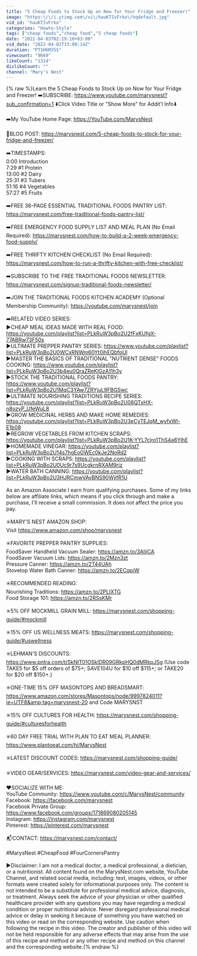 ```yaml
---
title: "5 Cheap Foods to Stock Up on Now for Your Fridge and Freezer!"
image: "https:\/\/i.ytimg.com\/vi\/hauKTIvFrko\/hqdefault.jpg"
vid_id: "hauKTIvFrko"
categories: "Howto-Style"
tags: ["cheap foods","cheap food","5 cheap foods"]
date: "2022-04-03T02:19:10+03:00"
vid_date: "2022-04-02T15:00:14Z"
duration: "PT1H6M35S"
viewcount: "9669"
likeCount: "1324"
dislikeCount: ""
channel: "Mary's Nest"
---
```

{% raw %}Learn the 5 Cheap Foods to Stock Up on Now for Your Fridge and Freezer! ➡️SUBSCRIBE: <a rel="nofollow" target="blank" href="https://www.youtube.com/marysnest?sub_confirmation=1">https://www.youtube.com/marysnest?sub_confirmation=1</a>  ⬇️Click Video Title or &quot;Show More&quot; for Addit'l Info⬇️<br /><br />➡️My YouTube Home Page: <a rel="nofollow" target="blank" href="https://YouTube.com/MarysNest">https://YouTube.com/MarysNest</a><br /><br />🍎BLOG POST: <a rel="nofollow" target="blank" href="https://marysnest.com/5-cheap-foods-to-stock-for-your-fridge-and-freezer/">https://marysnest.com/5-cheap-foods-to-stock-for-your-fridge-and-freezer/</a><br /><br />➡️TIMESTAMPS:<br />0:00 Introduction<br />7:29 #1 Protein<br />13:00 #2 Dairy<br />25:31 #3 Tubers<br />51:16 #4 Vegetables<br />57:27 #5 Fruits<br /><br />➡️FREE 36-PAGE ESSENTIAL TRADITIONAL FOODS PANTRY LIST: <a rel="nofollow" target="blank" href="https://marysnest.com/free-traditional-foods-pantry-list/">https://marysnest.com/free-traditional-foods-pantry-list/</a><br /><br />➡️FREE EMERGENCY FOOD SUPPLY LIST AND MEAL PLAN (No Email Required): <a rel="nofollow" target="blank" href="https://marysnest.com/how-to-build-a-2-week-emergency-food-supply/">https://marysnest.com/how-to-build-a-2-week-emergency-food-supply/</a><br /><br />➡️FREE THRIFTY KITCHEN CHECKLIST (No Email Required): <a rel="nofollow" target="blank" href="https://marysnest.com/how-to-run-a-thrifty-kitchen-with-free-checklist/">https://marysnest.com/how-to-run-a-thrifty-kitchen-with-free-checklist/</a><br /><br />➡️SUBSCRIBE TO THE FREE TRADITIONAL FOODS NEWSLETTER: <a rel="nofollow" target="blank" href="https://marysnest.com/signup-traditional-foods-newsletter/">https://marysnest.com/signup-traditional-foods-newsletter/</a><br /><br />➡️JOIN THE TRADITIONAL FOODS KITCHEN ACADEMY (Optional Membership Community): <a rel="nofollow" target="blank" href="https://youtube.com/marysnest/join">https://youtube.com/marysnest/join</a><br /><br />➡️RELATED VIDEO SERIES:<br />▶️CHEAP MEAL IDEAS MADE WITH REAL FOOD: <a rel="nofollow" target="blank" href="https://youtube.com/playlist?list=PLkRuW3pBo2U2fFxKUfgX-77ABRw73F50s">https://youtube.com/playlist?list=PLkRuW3pBo2U2fFxKUfgX-77ABRw73F50s</a><br />▶️ULTIMATE PREPPER PANTRY SERIES: <a rel="nofollow" target="blank" href="https://www.youtube.com/playlist?list=PLkRuW3pBo2U0WCxRNWm60Yt0ihEQbfpUl">https://www.youtube.com/playlist?list=PLkRuW3pBo2U0WCxRNWm60Yt0ihEQbfpUl</a><br />▶️MASTER THE BASICS OF TRADITIONAL &quot;NUTRIENT DENSE&quot; FOODS COOKING: <a rel="nofollow" target="blank" href="https://www.youtube.com/playlist?list=PLkRuW3pBo2U3b4eu0QraZReKlGzA11h3y">https://www.youtube.com/playlist?list=PLkRuW3pBo2U3b4eu0QraZReKlGzA11h3y</a><br />▶️STOCK THE TRADITIONAL FOODS PANTRY: <a rel="nofollow" target="blank" href="https://www.youtube.com/playlist?list=PLkRuW3pBo2U1MqC3YAw7ZRYjuL9FBGSwc">https://www.youtube.com/playlist?list=PLkRuW3pBo2U1MqC3YAw7ZRYjuL9FBGSwc</a><br />▶️ULTIMATE NOURISHING TRADITIONS RECIPE SERIES: <a rel="nofollow" target="blank" href="https://youtube.com/playlist?list=PLkRuW3pBo2U08QTxHX-n8ozvP_UfeWuL8">https://youtube.com/playlist?list=PLkRuW3pBo2U08QTxHX-n8ozvP_UfeWuL8</a><br />▶️GROW MEDICINAL HERBS AND MAKE HOME REMEDIES: <a rel="nofollow" target="blank" href="https://youtube.com/playlist?list=PLkRuW3pBo2U3eCyTEJqM_wyfxWl-E1b08">https://youtube.com/playlist?list=PLkRuW3pBo2U3eCyTEJqM_wyfxWl-E1b08</a><br />▶️REGROW VEGETABLES FROM KITCHEN SCRAPS: <a rel="nofollow" target="blank" href="https://youtube.com/playlist?list=PLkRuW3pBo2U1K-YYL7cjro1ThS4a6YlhE">https://youtube.com/playlist?list=PLkRuW3pBo2U1K-YYL7cjro1ThS4a6YlhE</a><br />▶️HOMEMADE VINEGAR: <a rel="nofollow" target="blank" href="https://youtube.com/playlist?list=PLkRuW3pBo2U14s7hgEoGWEc0kJe2NoRd2">https://youtube.com/playlist?list=PLkRuW3pBo2U14s7hgEoGWEc0kJe2NoRd2</a><br />▶️COOKING WITH SCRAPS: <a rel="nofollow" target="blank" href="https://youtube.com/playlist?list=PLkRuW3pBo2U0Uc9r7s9UcgkrnRXAM9riz">https://youtube.com/playlist?list=PLkRuW3pBo2U0Uc9r7s9UcgkrnRXAM9riz</a><br />▶️WATER BATH CANNING: <a rel="nofollow" target="blank" href="https://youtube.com/playlist?list=PLkRuW3pBo2U3HJRCmwVAvBNS90WjifR1U">https://youtube.com/playlist?list=PLkRuW3pBo2U3HJRCmwVAvBNS90WjifR1U</a><br /><br />As an Amazon Associate I earn from qualifying purchases. Some of my links below are affiliate links, which means if you click through and make a purchase, I'll receive a small commission. It does not affect the price you pay.<br /><br />✳️MARY'S NEST AMAZON SHOP:<br />Visit <a rel="nofollow" target="blank" href="https://www.amazon.com/shop/marysnest">https://www.amazon.com/shop/marysnest</a> <br /><br />✳️FAVORITE PREPPER PANTRY SUPPLIES:<br />FoodSaver Handheld Vacuum Sealer: <a rel="nofollow" target="blank" href="https://amzn.to/3AliiCA">https://amzn.to/3AliiCA</a><br />FoodSaver Vacuum Lids: <a rel="nofollow" target="blank" href="https://amzn.to/2Mzn3zt">https://amzn.to/2Mzn3zt</a><br />Pressure Canner: <a rel="nofollow" target="blank" href="https://amzn.to/2T44UAh">https://amzn.to/2T44UAh</a><br />Stovetop Water Bath Canner: <a rel="nofollow" target="blank" href="https://amzn.to/2ECqpiW">https://amzn.to/2ECqpiW</a><br /><br />✳️RECOMMENDED READING:<br />Nourishing Traditions: <a rel="nofollow" target="blank" href="https://amzn.to/2PLIXTG">https://amzn.to/2PLIXTG</a><br />Food Storage 101: <a rel="nofollow" target="blank" href="https://amzn.to/2RSsKMr">https://amzn.to/2RSsKMr</a><br /><br />✳️5% OFF MOCKMILL GRAIN MILL: <a rel="nofollow" target="blank" href="https://marysnest.com/shopping-guide/#mockmill">https://marysnest.com/shopping-guide/#mockmill</a><br /><br />✳️15% OFF US WELLNESS MEATS: <a rel="nofollow" target="blank" href="https://marysnest.com/shopping-guide/#uswellness">https://marysnest.com/shopping-guide/#uswellness</a><br /><br />✳️LEHMAN'S DISCOUNTS: <a rel="nofollow" target="blank" href="https://www.pntra.com/t/SkNIT01OSklDR09GRkpHQ0dMRkpJSg">https://www.pntra.com/t/SkNIT01OSklDR09GRkpHQ0dMRkpJSg</a> (Use code TAKE5 for $5 off orders of $75+; SAVE104U for $10 off $115+; or TAKE20 for $20 off $150+.)<br /><br />✳️ONE-TIME 15% OFF MASONTOPS AND BREADSMART: <a rel="nofollow" target="blank" href="https://www.amazon.com/stores/Masontops/node/9997824011?ie=UTF8&amp;tag=marysnest-20">https://www.amazon.com/stores/Masontops/node/9997824011?ie=UTF8&amp;tag=marysnest-20</a> and Code MARYSNST<br /><br />✳️15% OFF CULTURES FOR HEALTH: <a rel="nofollow" target="blank" href="https://marysnest.com/shopping-guide/#culturesforhealth">https://marysnest.com/shopping-guide/#culturesforhealth</a><br /><br />✳️60 DAY FREE TRIAL WITH PLAN TO EAT MEAL PLANNER: <a rel="nofollow" target="blank" href="https://www.plantoeat.com/hi/MarysNest">https://www.plantoeat.com/hi/MarysNest</a><br /><br />✳️LATEST DISCOUNT CODES: <a rel="nofollow" target="blank" href="https://marysnest.com/shopping-guide/">https://marysnest.com/shopping-guide/</a><br /><br />✳️VIDEO GEAR/SERVICES: <a rel="nofollow" target="blank" href="https://marysnest.com/video-gear-and-services/">https://marysnest.com/video-gear-and-services/</a><br /><br />❤️SOCIALIZE WITH ME:<br />YouTube Community: <a rel="nofollow" target="blank" href="https://www.youtube.com/c/MarysNest/community">https://www.youtube.com/c/MarysNest/community</a><br />Facebook: <a rel="nofollow" target="blank" href="https://facebook.com/marysnest">https://facebook.com/marysnest</a><br />Facebook Private Group: <a rel="nofollow" target="blank" href="https://www.facebook.com/groups/171869080205145">https://www.facebook.com/groups/171869080205145</a><br />Instagram: <a rel="nofollow" target="blank" href="https://instagram.com/marysnest">https://instagram.com/marysnest</a><br />Pinterest: <a rel="nofollow" target="blank" href="https://pinterest.com/marysnest">https://pinterest.com/marysnest</a><br /><br />📬CONTACT: <a rel="nofollow" target="blank" href="https://marysnest.com/contact/">https://marysnest.com/contact/</a><br /><br />#MarysNest #CheapFood #FourCornersPantry<br /><br />▶Disclaimer: I am not a medical doctor, a medical professional, a dietician, or a nutritionist. All content found on the MarysNest.com website, YouTube Channel, and related social media, including: text, images, videos, or other formats were created solely for informational purposes only. The content is not intended to be a substitute for professional medical advice, diagnosis, or treatment. Always seek the advice of your physician or other qualified healthcare provider with any questions you may have regarding a medical condition or proper nutritional advice. Never disregard professional medical advice or delay in seeking it because of something you have watched on this video or read on the corresponding website. Use caution when following the recipe in this video. The creator and publisher of this video will not be held responsible for any adverse effects that may arise from the use of this recipe and method or any other recipe and method on this channel and the corresponding website.{% endraw %}
